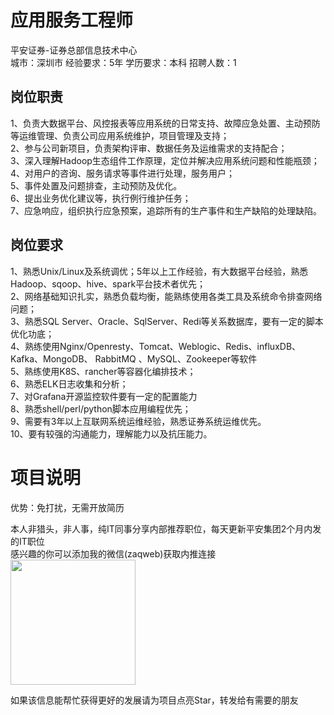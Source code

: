 # 应用服务工程师
平安证券-证券总部信息技术中心  
城市：深圳市 经验要求：5年 学历要求：本科  招聘人数：1

## 岗位职责
1、负责大数据平台、风控报表等应用系统的日常支持、故障应急处置、主动预防等运维管理、负责公司应用系统维护，项目管理及支持；   
2、参与公司新项目，负责架构评审、数据任务及运维需求的支持配合；   
3、深入理解Hadoop生态组件工作原理，定位并解决应用系统问题和性能瓶颈；   
4、对用户的咨询、服务请求等事件进行处理，服务用户；   
5、事件处置及问题排查，主动预防及优化。   
6、提出业务优化建议等，执行例行维护任务；   
7、应急响应，组织执行应急预案，追踪所有的生产事件和生产缺陷的处理缺陷。

## 岗位要求
1、熟悉Unix/Linux及系统调优；5年以上工作经验，有大数据平台经验，熟悉Hadoop、sqoop、hive、spark平台技术者优先；   
2、网络基础知识扎实，熟悉负载均衡，能熟练使用各类工具及系统命令排查网络问题；   
3、熟悉SQL Server、Oracle、SqlServer、Redi等关系数据库，要有一定的脚本优化功底；   
4、熟练使用Nginx/Openresty、Tomcat、Weblogic、Redis、influxDB、Kafka、MongoDB、 RabbitMQ 、MySQL、Zookeeper等软件   
5、熟练使用K8S、rancher等容器化编排技术；   
6、熟悉ELK日志收集和分析；   
7、对Grafana开源监控软件要有一定的配置能力   
8、熟悉shell/perl/python脚本应用编程优先；   
9、需要有3年以上互联网系统运维经验，熟悉证券系统运维优先。   
10、要有较强的沟通能力，理解能力以及抗压能力。

# 项目说明

优势：免打扰，无需开放简历

本人非猎头，非人事，纯IT同事分享内部推荐职位，每天更新平安集团2个月内发的IT职位  
感兴趣的你可以添加我的微信(zaqweb)获取内推连接  
<img src="https://github.com/zaqweb/PA-IT-JOBS/blob/master/WechatICode.jpeg"  height="200" width="200">

如果该信息能帮忙获得更好的发展请为项目点亮Star，转发给有需要的朋友




